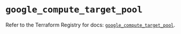 # `google_compute_target_pool`

Refer to the Terraform Registry for docs: [`google_compute_target_pool`](https://registry.terraform.io/providers/hashicorp/google-beta/5.23.0/docs/resources/google_compute_target_pool).
